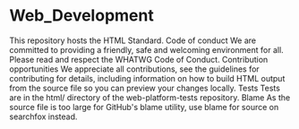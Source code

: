 
# Web_Development
This repository hosts the HTML Standard.  Code of conduct We are committed to providing a friendly, safe and welcoming environment for all. Please read and respect the WHATWG Code of Conduct.  Contribution opportunities We appreciate all contributions, see the guidelines for contributing for details, including information on how to build HTML output from the source file so you can preview your changes locally.  Tests Tests are in the html/ directory of the web-platform-tests repository.  Blame As the source file is too large for GitHub's blame utility, use blame for source on searchfox instead.
